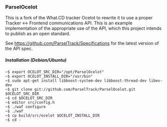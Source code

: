 ### ParselOcelot

This is a fork of the What.CD tracker Ocelot to rewrite it to use a proper Tracker <-> Frontend communications API. This is an example implementation of the appropriate use of the API, which this project intends to publish as an open standard.

See https://github.com/ParselTrack/Specifications for the latest version of the API spec.

##### Installation (Debian/Ubuntu)

```
~$ export OCELOT_SRC_DIR="/opt/ParselOcelot"
~$ export OCELOT_INSTALL_DIR="/usr/bin"
~$ sudo apt-get install libboost-system-dev libboost-thread-dev libev-dev
~$ git clone git://github.com/ParselTrack/ParselOcelot.git $OCELOT_SRC_DIR
~$ cd $OCELOT_SRC_DIR
~$ editor src/config.h
~$ ./waf configure
~$ ./waf
~$ cp build/src/ocelot $OCELOT_INSTALL_DIR
~$ cd -
```
